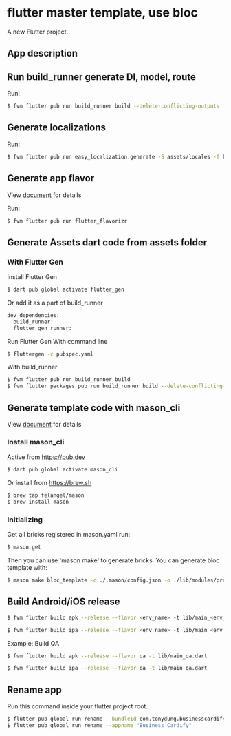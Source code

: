 # flutter master template, use bloc

A new Flutter project.

## App description 

## Run build_runner generate DI, model, route

Run:

```bash
$ fvm flutter pub run build_runner build --delete-conflicting-outputs
```

## Generate localizations

Run:

```bash
$ fvm flutter pub run easy_localization:generate -S assets/locales -f keys -O lib/generated -o locale_keys.g.dart
```

## Generate app flavor

View [document](https://pub.dev/packages/flutter_flavorizr) for details

Run:
```bash
$ fvm flutter pub run flutter_flavorizr
```

## Generate Assets dart code from assets folder

### With Flutter Gen

Install Flutter Gen

```bash
$ dart pub global activate flutter_gen
```

Or add it as a part of build_runner

```bash
dev_dependencies:
  build_runner:
  flutter_gen_runner:
```

Run Flutter Gen
With command line

```bash
$ fluttergen -c pubspec.yaml
```

With build_runner

```bash
$ fvm flutter pub run build_runner build
$ fvm flutter packages pub run build_runner build --delete-conflicting-outputs
```

## Generate template code with mason_cli

View [document](https://github.com/felangel/mason/tree/master/packages/mason_cli#readme) for details

### Install mason_cli

Active from https://pub.dev

```bash
$ dart pub global activate mason_cli
```

Or install from https://brew.sh

```bash
$ brew tap felangel/mason
$ brew install mason
```

### Initializing

Get all bricks registered in mason.yaml run:
```bash
$ mason get
```
Then you can use 'mason make' to generate bricks.
You can generate bloc template with:
```bash
$ mason make bloc_template -c ./.mason/config.json -o ./lib/modules/presentation
```

## Build Android/iOS release

```bash
$ fvm flutter build apk --release --flavor <env_name> -t lib/main_<env_name>.dart

$ fvm flutter build ipa --release --flavor <env_name> -t lib/main_<env_name>.dart
```

Example: Build QA

```bash
$ fvm flutter build apk --release --flavor qa -t lib/main_qa.dart

$ fvm flutter build ipa --release --flavor qa -t lib/main_qa.dart
```

## Rename app
Run this command inside your flutter project root.
```bash
$ flutter pub global run rename --bundleId com.tonydung.businesscardify
$ flutter pub global run rename --appname "Business Cardify"
```
